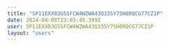 ```yaml
---
title: "SP11EXX83G5SFCW4WZWA43Q33SY7SH8RQCG77CZ1P"
date: 2024-04-08T23:03:45.399Z
user: SP11EXX83G5SFCW4WZWA43Q33SY7SH8RQCG77CZ1P
layout: "users"
---
```

    